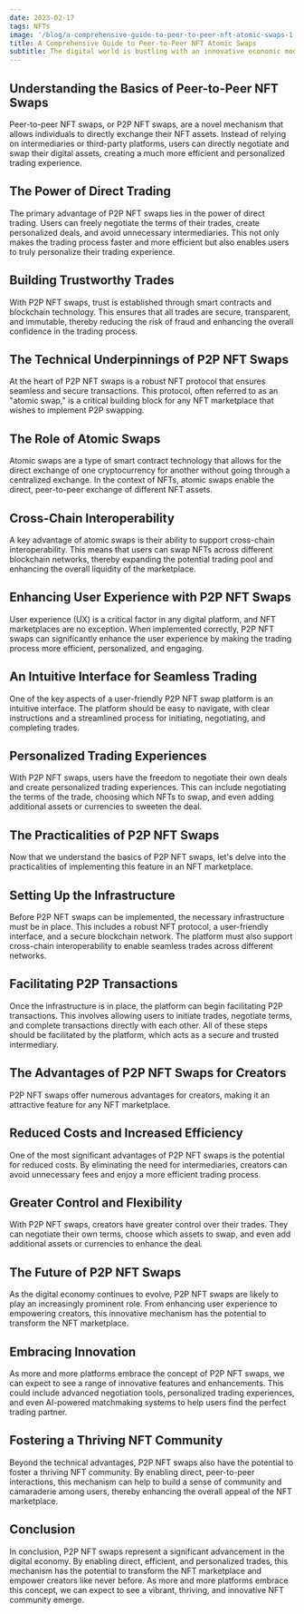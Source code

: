 ```yaml
---
date: 2023-02-17
tags: NFTs
image: '/blog/a-comprehensive-guide-to-peer-to-peer-nft-atomic-swaps-1.webp'
title: A Comprehensive Guide to Peer-to-Peer NFT Atomic Swaps
subtitle: The digital world is bustling with an innovative economic model that's revolutionizing how creators and collectors engage with digital assets - the Peer-to-Peer (P2P) Non-Fungible Token (NFT) Swaps. This mechanism is transforming the traditional NFT marketplace and empowering users with greater control over their transactions. But what exactly is a Peer-to-Peer NFT Swap, and how does it work? Let's unravel the mystery!
---
```


## Understanding the Basics of Peer-to-Peer NFT Swaps

Peer-to-peer NFT swaps, or P2P NFT swaps, are a novel mechanism that allows individuals to directly exchange their NFT assets. Instead of relying on intermediaries or third-party platforms, users can directly negotiate and swap their digital assets, creating a much more efficient and personalized trading experience.

## The Power of Direct Trading

The primary advantage of P2P NFT swaps lies in the power of direct trading. Users can freely negotiate the terms of their trades, create personalized deals, and avoid unnecessary intermediaries. This not only makes the trading process faster and more efficient but also enables users to truly personalize their trading experience.

## Building Trustworthy Trades

With P2P NFT swaps, trust is established through smart contracts and blockchain technology. This ensures that all trades are secure, transparent, and immutable, thereby reducing the risk of fraud and enhancing the overall confidence in the trading process.

## The Technical Underpinnings of P2P NFT Swaps

At the heart of P2P NFT swaps is a robust NFT protocol that ensures seamless and secure transactions. This protocol, often referred to as an "atomic swap," is a critical building block for any NFT marketplace that wishes to implement P2P swapping.

## The Role of Atomic Swaps

Atomic swaps are a type of smart contract technology that allows for the direct exchange of one cryptocurrency for another without going through a centralized exchange. In the context of NFTs, atomic swaps enable the direct, peer-to-peer exchange of different NFT assets.

## Cross-Chain Interoperability

A key advantage of atomic swaps is their ability to support cross-chain interoperability. This means that users can swap NFTs across different blockchain networks, thereby expanding the potential trading pool and enhancing the overall liquidity of the marketplace.

## Enhancing User Experience with P2P NFT Swaps

User experience (UX) is a critical factor in any digital platform, and NFT marketplaces are no exception. When implemented correctly, P2P NFT swaps can significantly enhance the user experience by making the trading process more efficient, personalized, and engaging.

## An Intuitive Interface for Seamless Trading

One of the key aspects of a user-friendly P2P NFT swap platform is an intuitive interface. The platform should be easy to navigate, with clear instructions and a streamlined process for initiating, negotiating, and completing trades.

## Personalized Trading Experiences

With P2P NFT swaps, users have the freedom to negotiate their own deals and create personalized trading experiences. This can include negotiating the terms of the trade, choosing which NFTs to swap, and even adding additional assets or currencies to sweeten the deal.

## The Practicalities of P2P NFT Swaps

Now that we understand the basics of P2P NFT swaps, let's delve into the practicalities of implementing this feature in an NFT marketplace.

## Setting Up the Infrastructure

Before P2P NFT swaps can be implemented, the necessary infrastructure must be in place. This includes a robust NFT protocol, a user-friendly interface, and a secure blockchain network. The platform must also support cross-chain interoperability to enable seamless trades across different networks.

## Facilitating P2P Transactions

Once the infrastructure is in place, the platform can begin facilitating P2P transactions. This involves allowing users to initiate trades, negotiate terms, and complete transactions directly with each other. All of these steps should be facilitated by the platform, which acts as a secure and trusted intermediary.

## The Advantages of P2P NFT Swaps for Creators

P2P NFT swaps offer numerous advantages for creators, making it an attractive feature for any NFT marketplace.

## Reduced Costs and Increased Efficiency

One of the most significant advantages of P2P NFT swaps is the potential for reduced costs. By eliminating the need for intermediaries, creators can avoid unnecessary fees and enjoy a more efficient trading process.

## Greater Control and Flexibility

With P2P NFT swaps, creators have greater control over their trades. They can negotiate their own terms, choose which assets to swap, and even add additional assets or currencies to enhance the deal.

## The Future of P2P NFT Swaps

As the digital economy continues to evolve, P2P NFT swaps are likely to play an increasingly prominent role. From enhancing user experience to empowering creators, this innovative mechanism has the potential to transform the NFT marketplace.

## Embracing Innovation

As more and more platforms embrace the concept of P2P NFT swaps, we can expect to see a range of innovative features and enhancements. This could include advanced negotiation tools, personalized trading experiences, and even AI-powered matchmaking systems to help users find the perfect trading partner.

## Fostering a Thriving NFT Community

Beyond the technical advantages, P2P NFT swaps also have the potential to foster a thriving NFT community. By enabling direct, peer-to-peer interactions, this mechanism can help to build a sense of community and camaraderie among users, thereby enhancing the overall appeal of the NFT marketplace.

## Conclusion

In conclusion, P2P NFT swaps represent a significant advancement in the digital economy. By enabling direct, efficient, and personalized trades, this mechanism has the potential to transform the NFT marketplace and empower creators like never before. As more and more platforms embrace this concept, we can expect to see a vibrant, thriving, and innovative NFT community emerge.
